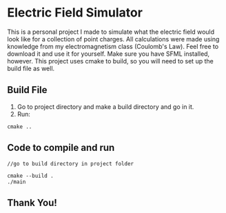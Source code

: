 # Electric Field Simulator

This is a personal project I made to simulate what the electric field would look like for a collection of point charges. All calculations were made using knowledge from my electromagnetism class (Coulomb's Law). Feel free to download it and use it for yourself. Make sure you have SFML installed, however. This project uses cmake to build, so you will need to set up the build file as well.  

## Build File
1. Go to project directory and make a build directory and go in it.
2. Run:
```
cmake ..
```

## Code to compile and run
```
//go to build directory in project folder

cmake --build .
./main
```

## Thank You!
